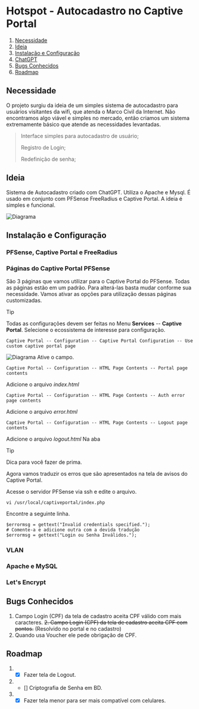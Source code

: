 # Hotspot - Autocadastro no Captive Portal #

1. [Necessidade]()
2. [Ideia]()
3. [Instalação e Configuração]()
4. [ChatGPT]()
5. [Bugs Conhecidos]()
6. [Roadmap]()

## Necessidade ##
O projeto surgiu da ideia de um simples sistema de autocadastro para usuários visitantes da wifi, que atenda o Marco Civil da Internet. Não encontramos algo viável e simples no mercado, então criamos um sistema extremamente básico que atende as necessidades levantadas.
> Interface simples para autocadastro de usuário;
> 
> Registro de Login;
> 
> Redefinição de senha;

## Ideia ##
Sistema de Autocadastro criado com ChatGPT. Utiliza o Apache e Mysql. É usado em conjunto com PFSense FreeRadius e Captive Portal.
A ideia é simples e funcional.

![Diagrama](https://github.com/panicocr/hotspot2/blob/main/diagramas/Diagrama.png)

## Instalação e Configuração ##
### PFSense, Captive Portal e FreeRadius ###
### Páginas do Captive Portal PFSense ###
São 3 páginas que vamos utilizar para o Captive Portal do PFSense. Todas as páginas estão em um padrão. Para alterá-las basta mudar conforme sua necessidade.
Vamos ativar as opções para utilização dessas páginas customizadas.
> [!TIP]
> Todas as configurações devem ser feitas no Menu **Services** -- **Captive Portal**. Selecione o ecossistema de interesse para configuração.

```
Captive Portal -- Configuration -- Captive Portal Configuration -- Use custom captive portal page
```
![Diagrama](https://github.com/panicocr/hotspot2/blob/main/diagramas/CaptivePortal1.png)
Ative o campo.
```
Captive Portal -- Configuration -- HTML Page Contents -- Portal page contents
```
Adicione o arquivo _index.html_
```
Captive Portal -- Configuration -- HTML Page Contents -- Auth error page contents
```
Adicione o arquivo _error.html_
```
Captive Portal -- Configuration -- HTML Page Contents -- Logout page contents
```
Adicione o arquivo _logout.html_
Na aba 
> [!TIP]
> Dica para você fazer de prima.

Agora vamos traduzir os erros que são apresentados na tela de avisos do Captive Portal.

Acesse o servidor PFSense via ssh e edite o arquivo.
```
vi /usr/local/captiveportal/index.php
```
Encontre a seguinte linha.
```
$errormsg = gettext("Invalid credentials specified.");
# Comente-a e adicione outra com a devida tradução
$errormsg = gettext("Login ou Senha Inválidos.");
```

### VLAN ###
### Apache e MySQL ###
### Let's Encrypt ###

## Bugs Conhecidos ##
1. Campo Login (CPF) da tela de cadastro aceita CPF válido com mais caracteres.
~~2. Campo Login (CPF) da tela de cadastro aceita CPF com pontos.~~ (Resolvido no portal e no cadastro)
3. Quando usa Voucher ele pede obrigação de CPF.

## Roadmap ##
1. - [x] Fazer tela de Logout.
2. - [] Criptografia de Senha em BD.
3. - [X] Fazer tela menor para ser mais compatível com celulares.
